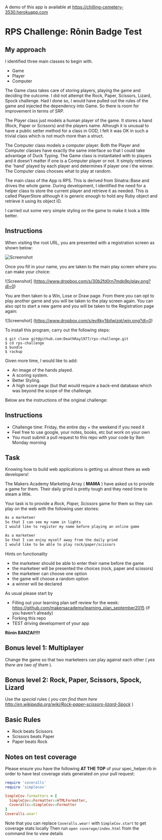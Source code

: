 A demo of this app is available at https://chilling-cemetery-3530.herokuapp.com


# RPS Challenge: Rōnin Badge Test

My approach
-------

I identified three main classes to begin with.

* Game
* Player
* Computer

The Game class takes care of storing players, playing the game and deciding the outcome. I did not attempt the Rock, Paper, Scissors, Lizard, Spock challenge. Had I done so, I would have pulled out the rules of the game and injected the dependency into Game. So there is room for improvement in terms of SRP. 

The Player class just models a human player of the game. It stores a hand (Rock, Paper or Scissors) and the players name. Alhough it is unusual to have a public setter method for a class in OOD, I felt it was OK in such a trivial class which is not much more than a struct.

The Computer class models a computer player. Both the Player and Computer classes have exactly the same interface so that I could take advantage of Duck Typing. The Game class is instantiated with to players and it doesn't matter if one is a Computer player or not. It simply retrieves the 'hand' played by each player and determines if player one i the winner. The Computer class chooses what to play at random.

The main class of the App is RPS. This is derived from Sinatra::Base and drives the whole game. During development, I identified the need for a helper class to store the current player and retrieve it as needed. This is called PlayerStore although it is generic enough to hold any Ruby object and retrieve it using its object ID.

I carried out some very simple styling on the game to make it look a little better.

Instructions
-------

When visiting the root URL, you are presented with a registration screen as shown below:

![Screenshot](https://www.dropbox.com/s/ez9k5k8m0mvt86x/register.png?dl=0)

Once you fill in your name, you are taken to the main play screen where you can make your choice:

![Screenshot] (https://www.dropbox.com/s/30b2fd0rn7mdp9p/play.png?dl=0)

You are then taken to a Win, Lose or Draw page. From there you can opt to play another game and you will be taken to the play screen again. You can also opt to start a new game and you will be taken to the Registration page again:

![Screenshot] (https://www.dropbox.com/s/ev8ky1ibilwizqt/win.png?dl=0)

To install this program, carry out the following steps:

```
$ git clone git@github.com:DeathRay1977/rps-challenge.git
$ cd rps-challenge
$ bundle
$ rackup
```

Given more time, I would like to add: 

* An image of the hands played.
* A scoring system.
* Better Styling.
* A high score page (but that would require a back-end database which was beyond the scope of the challenge.

Below are the instructions of the original challenge:

Instructions
-------

* Challenge time: Friday, the entire day + the weekend if you need it
* Feel free to use google, your notes, books, etc but work on your own
* You must submit a pull request to this repo with your code by 9am Monday morning

Task 
----

Knowing how to build web applications is getting us almost there as web developers!

The Makers Academy Marketing Array ( **MAMA** ) have asked us to provide a game for them. Their daily grind is pretty tough and they need time to steam a little.

Your task is to provide a _Rock, Paper, Scissors_ game for them so they can play on the web with the following user stories:

```sh
As a marketeer
So that I can see my name in lights
I would like to register my name before playing an online game

As a marketeer
So that I can enjoy myself away from the daily grind
I would like to be able to play rock/paper/scissors
```

Hints on functionality

- the marketeer should be able to enter their name before the game
- the marketeer will be presented the choices (rock, paper and scissors)
- the marketeer can choose one option
- the game will choose a random option
- a winner will be declared


As usual please start by

* Filling out your learning plan self review for the week: https://github.com/makersacademy/learning_plan_september2015 (if you haven't already)
* Forking this repo
* TEST driving development of your app

**Rōnin BANZAI!!!!**

## Bonus level 1: Multiplayer

Change the game so that two marketeers can play against each other ( _yes there are two of them_ ).

## Bonus level 2: Rock, Paper, Scissors, Spock, Lizard

Use the _special_ rules ( _you can find them here http://en.wikipedia.org/wiki/Rock-paper-scissors-lizard-Spock_ )

## Basic Rules

- Rock beats Scissors
- Scissors beats Paper
- Paper beats Rock

Notes on test coverage
----------------------

Please ensure you have the following **AT THE TOP** of your spec_helper.rb in order to have test coverage stats generated
on your pull request:

```ruby
require 'coveralls'
require 'simplecov'

SimpleCov.formatters = [
  SimpleCov::Formatter::HTMLFormatter,
  Coveralls::SimpleCov::Formatter
]
Coveralls.wear! 
```

Note that you can replace `Coveralls.wear!` with  `SimpleCov.start` to get coverage stats locally
Then run `open coverage/index.html` from the command line to view details

